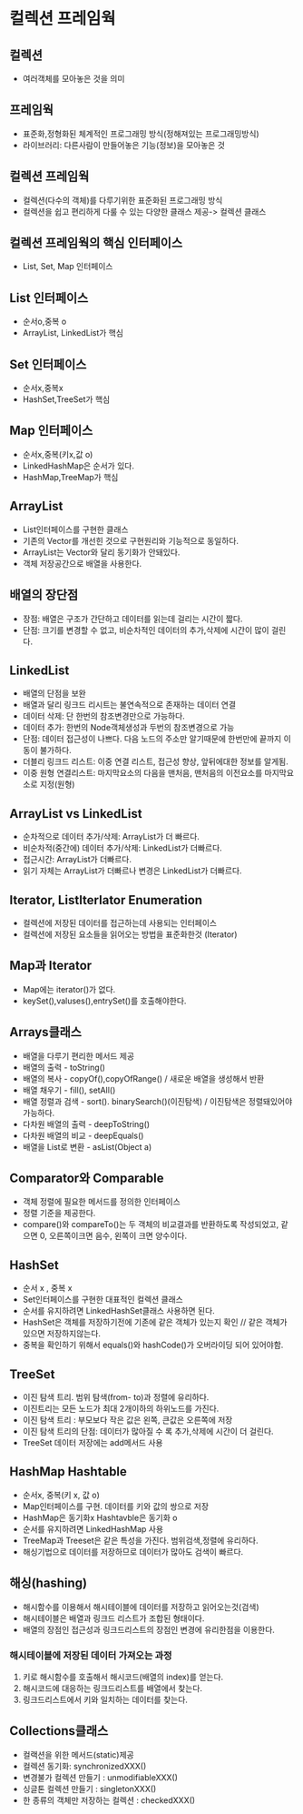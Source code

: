 # 컬렉션 프레임웍
## 컬렉션  
- 여러객체를 모아놓은 것을 의미  

## 프레임웍  
- 표준화,정형화된 체계적인 프로그래밍 방식(정해져있는 프로그래밍방식)  
- 라이브러리: 다른사람이 만들어놓은 기능(정보)을 모아놓은 것  

## 컬렉션 프레임웍  
- 컬렉션(다수의 객체)를 다루기위한 표준화된 프로그래밍 방식  
- 컬렉션을 쉽고 편리하게 다룰 수 있는 다양한 클래스 제공-> 컬렉션 클래스  

## 컬렉션 프레임웍의 핵심 인터페이스  
- List, Set, Map 인터페이스  


## List 인터페이스  
- 순서o,중복 o  
- ArrayList, LinkedList가 핵심  

## Set 인터페이스
- 순서x,중복x  
- HashSet,TreeSet가 핵심  

## Map 인터페이스  
- 순서x,중복(키x,값 o)  
- LinkedHashMap은 순서가 있다.  
- HashMap,TreeMap가 핵심  

## ArrayList  
- List인터페이스를 구현한 클래스  
- 기존의 Vector를 개선힌 것으로 구현원리와 기능적으로 동일하다.  
- ArrayList는 Vector와 달리 동기화가 안돼있다.  
- 객체 저장공간으로 배열을 사용한다.  

## 배열의 장단점 
- 장점: 배열은 구조가 간단하고 데이터를 읽는데 걸리는 시간이 짧다.  
- 단점: 크기를 변경할 수 없고, 비순차적인 데이터의 추가,삭제에 시간이 많이 걸린다.  

## LinkedList 
- 배열의 단점을 보완  
- 배열과 달리 링크드 리시트는 불연속적으로 존재하는 데이터 연결  
- 데이터 삭제: 단 한번의 참조변경만으로 가능하다.  
- 데이터 추가: 한번의 Node객체생성과 두번의 참조변경으로 가능  
- 단점: 데이터 접근성이 나쁘다. 다음 노드의 주소만 알기때문에 한번만에 끝까지 이동이 불가하다.  
- 더블리 링크드 리스트: 이중 연결 리스트, 접근성 향상, 앞뒤에대한 정보를 알게됨.  
- 이중 원형 연결리스트: 마지막요소의 다음을 맨처음, 맨처음의 이전요소를 마지막요소로 지정(원형)  

## ArrayList vs LinkedList 
- 순차적으로 데이터 추가/삭제: ArrayList가 더 빠르다.  
- 비순차적(중간에) 데이터 추가/삭제: LinkedList가 더빠르다.  
- 접근시간: ArrayList가 더빠르다.  
- 읽기 자체는 ArrayList가 더빠르나 변경은 LinkedList가 더빠르다.  

 ## Iterator, ListIterlator Enumeration  
 - 컬렉션에 저장된 데이터를 접근하는데 사용되는 인터페이스  
 - 컬렉션에 저장된 요소들을 읽어오는 방법을 표준화한것 (Iterator)  
 
 ## Map과 Iterator  
 - Map에는 iterator()가 없다.  
 - keySet(),valuses(),entrySet()를 호출해야한다.  

 ## Arrays클래스
 - 배열을 다루기 편리한 메서드 제공  
 - 배열의 출력 - toString()  
 - 배열의 복사 - copyOf(),copyOfRange()  / 새로운 배열을 생성해서 반환  
 - 배열 채우기 - fill(), setAll() 
 - 배열 정렬과 검색 - sort(). binarySearch()(이진탐색)  / 이진탐색은 정렬돼있어야 가능하다.  
 - 다차원 배열의 출력 - deepToString()  
 - 다차원 배열의 비교 - deepEquals()  
 - 배열을 List로 변환 - asList(Object a)  
 
 ##  Comparator와 Comparable  
 - 객체 정렬에 필요한 메서드를 정의한 인터페이스  
 - 정렬 기준을 제공한다.  
 - compare()와 compareTo()는 두 객체의 비교결과를 반환하도록 작성되었고, 같으면 0, 오른쪽이크면 음수, 왼쪽이 크면 양수이다.  
 
 ## HashSet 
 - 순서 x , 중복 x  
 - Set인터페이스를 구현한 대표적인 컬렉션 클래스  
 - 순서를 유지하려면 LinkedHashSet클래스 사용하면 된다.  
 - HashSet은 객체를 저장하기전에 기존에 같은 객체가 있는지 확인 // 같은 객체가 있으면 저장하지않는다.  
 - 중복을 확인하기 위해서 equals()와 hashCode()가 오버라이딩 되어 있어야함.  
 
 ##  TreeSet  
 - 이진 탐색 트리. 범위 탐색(from- to)과 정렬에 유리하다.  
 - 이진트리는 모든 노드가 최대 2개이하의 하위노드를 가진다.  
 - 이진 탐색 트리 : 부모보다 작은 값은 왼쪽, 큰값은 오른쪽에 저장  
 - 이진 탐색 트리의 단점: 데이터가 많아질 수 록 추가,삭제에 시간이 더 걸린다.  
 - TreeSet 데이터 저장에는 add메서드 사용  
 
## HashMap Hashtable  
- 순서x, 중복(키 x, 값 o)  
- Map인터페이스를 구현. 데이터를 키와 값의 쌍으로 저장  
- HashMap은 동기화x Hashtavble은 동기화 o  
- 순서를 유지하려면 LinkedHashMap 사용  
- TreeMap과 Treeset은 같은 특성을 가진다. 범위검색,정렬에 유리하다.  
- 해싱기법으로 데이터를 저장하므로 데이터가 많아도 검색이 빠르다.  


## 해싱(hashing)  
- 해시함수를 이용해서 해시테이블에 데이터를 저장하고 읽어오는것(검색)  
- 해시테이블은 배열과 링크드 리스트가 조합된 형태이다.  
- 배열의 장점인 접근성과 링크드리스트의 장점인 변경에 유리한점을 이용한다.  

### 해시테이블에 저장된 데이터 가져오는 과정 
1. 키로 해시함수를 호출해서 해시코드(배열의 index)를 얻는다.  
2. 해시코드에 대응하는 링크드리스트를 배열에서 찾는다.  
3. 링크드리스트에서 키와 일치하는 데이터를 찾는다.  

## Collections클래스  
- 컬랙션을 위한 메서드(static)제공  
- 컬렉션 동기화: synchronizedXXX()  
- 변경불가 컬렉션 만들기 : unmodifiableXXX()  
- 싱글톤 컬렉션 만들기 : singletonXXX()  
- 한 종류의 객체만 저장하는 컬렉션 :  checkedXXX()  












